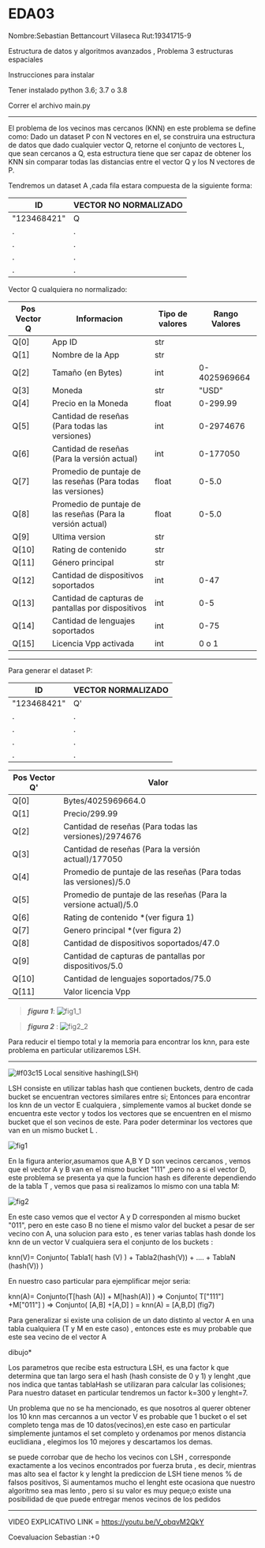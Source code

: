 # EDA03
Nombre:Sebastian Bettancourt Villaseca Rut:19341715-9

Estructura de datos y algoritmos avanzados , Problema 3 estructuras espaciales

Instrucciones para instalar

Tener instalado python 3.6; 3.7 o 3.8

Correr el archivo main.py

-----------------------------------------------------

El problema de los vecinos mas cercanos (KNN) en este problema se define como: Dado un dataset P con N vectores en el, se construira una estructura de datos que dado cualquier vector Q, retorne el conjunto de vectores L, que sean cercanos a Q, esta estructura tiene que ser capaz de obtener los KNN sin comparar todas las distancias entre el vector Q y los N vectores de P.

  
  
  
  Tendremos un dataset A ,cada fila estara compuesta de la siguiente forma:
  

  ID  | VECTOR NO NORMALIZADO
  ----|---------------------
  "123468421"  |  Q
  .|.
  .|.
  .|.
  .|.
  

  
Vector Q cualquiera no normalizado:


Pos Vector Q |Informacion                      								              | Tipo de valores	| Rango Valores
-------------|--------------------------------------------------------------|---------|---------------------
Q[0]		     |App ID 														                            |str  		|
Q[1]		     |Nombre de la App 												                      |str  		|
Q[2]		     |Tamaño (en Bytes)												                      |int		  |0-4025969664
Q[3]		     |Moneda														                            |str  		|"USD"
Q[4]		     |Precio en la Moneda											                      |float 		|0-299.99
Q[5]		     |Cantidad de reseñas (Para todas las versiones)				        |int		  |0-2974676
Q[6]		     |Cantidad de reseñas (Para la versión actual)					        |int   		|0-177050
Q[7]		     |Promedio de puntaje de las reseñas (Para todas las versiones)	|float    |0-5.0
Q[8]         |Promedio de puntaje de las reseñas (Para la versión actual)	  |float 		|0-5.0
Q[9]		     |Ultima version 												                        |str		  |
Q[10]		     |Rating de contenido 											                    |str		  |
Q[11]		     |Género principal												                      |str		  |
Q[12] 		   |Cantidad de dispositivos soportados							              |int 		  |0-47
Q[13] 		   |Cantidad de capturas de pantallas por dispositivos			      |int 		  |0-5
Q[14] 		   |Cantidad de lenguajes soportados								              |int 		  |0-75
Q[15] 		   |Licencia Vpp activada 										                    |int 		  |0 o 1

---------------------------------------------------------------

Para generar el dataset P:

  ID  | VECTOR NORMALIZADO
  ----|---------------------
  "123468421"  |  Q'
  .|.
  .|.
  .|.
  .|.
          
          
 
Pos Vector Q' |Valor
-------------|----------------------------------------------------------------------------------------------
Q[0]| Bytes/4025969664.0
Q[1]| Precio/299.99
Q[2]| Cantidad de reseñas (Para todas las versiones)/2974676
Q[3]| Cantidad de reseñas (Para la versión actual)/177050
Q[4]| Promedio de puntaje de las reseñas (Para todas las versiones)/5.0
Q[5]| Promedio de puntaje de las reseñas (Para la versione actual)/5.0
Q[6]| Rating de contenido *(ver figura 1)
Q[7]| Genero principal *(ver figura 2)
Q[8]| Cantidad de dispositivos soportados/47.0
Q[9]| Cantidad de capturas de pantallas por dispositivos/5.0
Q[10]| Cantidad de lenguajes soportados/75.0
Q[11]| Valor licencia Vpp


>***figura 1***:
![fig1_1](https://user-images.githubusercontent.com/82010968/119278045-f0b6f780-bbf0-11eb-8ab3-a40dc870f910.png)

>***figura 2*** :
![fig2_2](https://user-images.githubusercontent.com/82010968/119278068-03313100-bbf1-11eb-9b0f-fd473d4eaf69.png)



Para reducir el tiempo total y la memoria para encontrar los knn, para este problema en particular utilizaremos LSH.



---------------------------------------------------

 ![#f03c15](https://via.placeholder.com/15/f03c15/000000?text=+)
Local sensitive hashing(LSH)

LSH consiste en utilizar tablas hash que contienen buckets, dentro de cada bucket se encuentran vectores similares entre si; Entonces para encontrar los knn de un vector E cualquiera , simplemente vamos al bucket donde se encuentra este vector y todos los vectores que se encuentren en el mismo bucket que el son vecinos de este. Para poder determinar los vectores que van en un mismo bucket L .

![fig1](https://user-images.githubusercontent.com/82010968/119214820-aa01ba00-ba97-11eb-9bcd-ef54dfb15a18.png)

En la figura anterior,asumamos que A,B Y D son vecinos cercanos , vemos que el vector A y B van en el mismo bucket "111" ,pero no a si el vector D, este problema se presenta ya
que la funcion hash es diferente dependiendo de la tabla T , vemos que pasa si realizamos lo mismo con una tabla M:

![fig2](https://user-images.githubusercontent.com/82010968/119272557-77a9a700-bbd4-11eb-9fb5-4a2f84809161.png)


  En este caso vemos que el vector A y D corresponden al mismo bucket "011", pero en este caso B no tiene el mismo valor del bucket a pesar de ser vecino con A, una solucion para esto , es tener varias tablas hash donde los knn de un vector V cualquiera sera el conjunto de los buckets :
  
  knn(V)= Conjunto( Tabla1( hash (V) ) + Tabla2(hash(V)) + .... + TablaN (hash(V)) )
  
  En nuestro caso particular para ejemplificar mejor seria:
 
  knn(A)= Conjunto(T[hash (A)] + M[hash(A)] ) => Conjunto( T["111"] +M["011"] ) => Conjunto( [A,B]  +[A,D] ) = knn(A) = [A,B,D] (fig7)

Para generalizar si existe una colision de un dato distinto al vector A en una tabla cualquiera (T y M en este caso) , entonces este es muy probable que este sea vecino de
el vector A

  dibujo*

  Los parametros que recibe esta estructura LSH, es una factor k que determina que tan largo sera el hash (hash consiste de 0 y 1) y lenght ,que nos indica que tantas tablaHash se utilizaran para calcular las colisiones; Para nuestro dataset en particular tendremos un factor k=300 y lenght=7.
  
  Un problema que no se ha mencionado, es que nosotros al querer obtener los 10 knn mas cercannos a un vector V es probable que 1 bucket o el set completo tenga mas de 10 datos(vecinos),en este caso en particular simplemente juntamos el set completo y ordenamos por menos distancia euclidiana , elegimos los 10 mejores y descartamos los demas.
  
  
  
  se puede corrobar que de hecho los vecinos con LSH , corresponde exactamente a los vecinos encontrados por fuerza bruta , es decir, mientras mas alto sea el factor k y lenght la prediccion de LSH tiene menos % de falsos positivos, 
Si aumentamos mucho el lenght este ocasiona que nuestro algoritmo sea mas lento , pero si su valor es muy peque;o existe una posibilidad de que puede entregar menos vecinos de los pedidos 











-------------------------


VIDEO EXPLICATIVO LINK = https://youtu.be/V_obqvM2QkY


Coevaluacion 
Sebastian :+0
